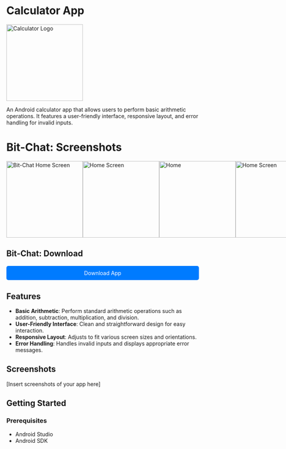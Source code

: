 # Calculator App

<img src="https://firebasestorage.googleapis.com/v0/b/perosnal-website-5831b.appspot.com/o/Projects%2FImages%2Fcalculator.png?alt=media&token=9834ad91-3337-492c-a546-e1c119187e53" alt="Calculator Logo" width="200"/>

An Android calculator app that allows users to perform basic arithmetic operations. It features a user-friendly interface, responsive layout, and error handling for invalid inputs.

# Bit-Chat: Screenshots

<div style="display: flex; justify-content: space-between;">

<img src="https://firebasestorage.googleapis.com/v0/b/github-files-akj.appspot.com/o/Imgaes%2FCalculator%2FScreenshot_20240422-172734_calculator.png?alt=media&token=3df248ce-933a-40b1-a692-150b1be53a3e" alt="Bit-Chat Home Screen" width="200"/>
<img src="https://firebasestorage.googleapis.com/v0/b/github-files-akj.appspot.com/o/Imgaes%2FCalculator%2FScreenshot_20240422-172755_calculator.png?alt=media&token=3f988ae0-15c7-4195-9194-53264ca42d90" alt="Home Screen" width="200"/>
<img src="https://firebasestorage.googleapis.com/v0/b/github-files-akj.appspot.com/o/Imgaes%2FCalculator%2FScreenshot_20240422-172758_calculator.png?alt=media&token=fd647851-8e6f-4da4-a868-b906254a896a" alt="Home" width="200"/>
<img src="https://firebasestorage.googleapis.com/v0/b/github-files-akj.appspot.com/o/Imgaes%2FCalculator%2FScreenshot_20240422-172801_calculator.png?alt=media&token=9d19d537-2f5e-4421-9fe1-acae672d45da" alt="Home Screen" width="200"/>

</div>

<!-- Download All Button -->
## Bit-Chat: Download

<a href="https://drive.google.com/file/d/1e15ppOjUyE3ZwBZn64771x3N6WQAgptv/view?usp=sharing" download style="display: block; margin-top: 20px; padding: 10px 20px; background-color: #007bff; color: #fff; text-align: center; text-decoration: none; border-radius: 5px; cursor: pointer;">
    Download App
</a>

## Features

- **Basic Arithmetic**: Perform standard arithmetic operations such as addition, subtraction, multiplication, and division.
- **User-Friendly Interface**: Clean and straightforward design for easy interaction.
- **Responsive Layout**: Adjusts to fit various screen sizes and orientations.
- **Error Handling**: Handles invalid inputs and displays appropriate error messages.

## Screenshots

[Insert screenshots of your app here]

## Getting Started

### Prerequisites

- Android Studio
- Android SDK
